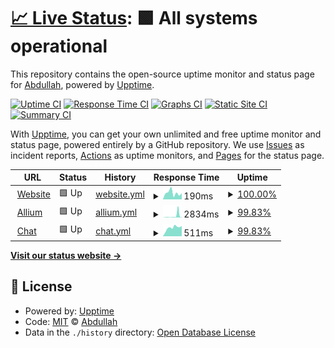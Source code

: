 # [📈 Live Status](https://status.ampis.org): <!--live status--> **🟩 All systems operational**

This repository contains the open-source uptime monitor and status page for [Abdullah](https://ampis.org/), powered by [Upptime](https://github.com/upptime/upptime).

[![Uptime CI](https://github.com/zer-far/status/workflows/Uptime%20CI/badge.svg)](https://github.com/zer-far/status/actions?query=workflow%3A%22Uptime+CI%22)
[![Response Time CI](https://github.com/zer-far/status/workflows/Response%20Time%20CI/badge.svg)](https://github.com/zer-far/status/actions?query=workflow%3A%22Response+Time+CI%22)
[![Graphs CI](https://github.com/zer-far/status/workflows/Graphs%20CI/badge.svg)](https://github.com/zer-far/status/actions?query=workflow%3A%22Graphs+CI%22)
[![Static Site CI](https://github.com/zer-far/status/workflows/Static%20Site%20CI/badge.svg)](https://github.com/zer-far/status/actions?query=workflow%3A%22Static+Site+CI%22)
[![Summary CI](https://github.com/zer-far/status/workflows/Summary%20CI/badge.svg)](https://github.com/zer-far/status/actions?query=workflow%3A%22Summary+CI%22)

With [Upptime](https://upptime.js.org), you can get your own unlimited and free uptime monitor and status page, powered entirely by a GitHub repository. We use [Issues](https://github.com/zer-far/status/issues) as incident reports, [Actions](https://github.com/zer-far/status/actions) as uptime monitors, and [Pages](https://status.ampis.org) for the status page.

<!--start: status pages-->
<!-- This summary is generated by Upptime (https://github.com/upptime/upptime) -->
<!-- Do not edit this manually, your changes will be overwritten -->
<!-- prettier-ignore -->
| URL | Status | History | Response Time | Uptime |
| --- | ------ | ------- | ------------- | ------ |
| <img alt="" src="https://favicons.githubusercontent.com/ampis.org" height="13"> [Website](https://ampis.org) | 🟩 Up | [website.yml](https://github.com/zer-far/status/commits/HEAD/history/website.yml) | <details><summary><img alt="Response time graph" src="./graphs/website/response-time-week.png" height="20"> 190ms</summary><br><a href="https://status.ampis.org/history/website"><img alt="Response time 245" src="https://img.shields.io/endpoint?url=https%3A%2F%2Fraw.githubusercontent.com%2Fzer-far%2Fstatus%2FHEAD%2Fapi%2Fwebsite%2Fresponse-time.json"></a><br><a href="https://status.ampis.org/history/website"><img alt="24-hour response time 264" src="https://img.shields.io/endpoint?url=https%3A%2F%2Fraw.githubusercontent.com%2Fzer-far%2Fstatus%2FHEAD%2Fapi%2Fwebsite%2Fresponse-time-day.json"></a><br><a href="https://status.ampis.org/history/website"><img alt="7-day response time 190" src="https://img.shields.io/endpoint?url=https%3A%2F%2Fraw.githubusercontent.com%2Fzer-far%2Fstatus%2FHEAD%2Fapi%2Fwebsite%2Fresponse-time-week.json"></a><br><a href="https://status.ampis.org/history/website"><img alt="30-day response time 228" src="https://img.shields.io/endpoint?url=https%3A%2F%2Fraw.githubusercontent.com%2Fzer-far%2Fstatus%2FHEAD%2Fapi%2Fwebsite%2Fresponse-time-month.json"></a><br><a href="https://status.ampis.org/history/website"><img alt="1-year response time 245" src="https://img.shields.io/endpoint?url=https%3A%2F%2Fraw.githubusercontent.com%2Fzer-far%2Fstatus%2FHEAD%2Fapi%2Fwebsite%2Fresponse-time-year.json"></a></details> | <details><summary><a href="https://status.ampis.org/history/website">100.00%</a></summary><a href="https://status.ampis.org/history/website"><img alt="All-time uptime 100.00%" src="https://img.shields.io/endpoint?url=https%3A%2F%2Fraw.githubusercontent.com%2Fzer-far%2Fstatus%2FHEAD%2Fapi%2Fwebsite%2Fuptime.json"></a><br><a href="https://status.ampis.org/history/website"><img alt="24-hour uptime 100.00%" src="https://img.shields.io/endpoint?url=https%3A%2F%2Fraw.githubusercontent.com%2Fzer-far%2Fstatus%2FHEAD%2Fapi%2Fwebsite%2Fuptime-day.json"></a><br><a href="https://status.ampis.org/history/website"><img alt="7-day uptime 100.00%" src="https://img.shields.io/endpoint?url=https%3A%2F%2Fraw.githubusercontent.com%2Fzer-far%2Fstatus%2FHEAD%2Fapi%2Fwebsite%2Fuptime-week.json"></a><br><a href="https://status.ampis.org/history/website"><img alt="30-day uptime 100.00%" src="https://img.shields.io/endpoint?url=https%3A%2F%2Fraw.githubusercontent.com%2Fzer-far%2Fstatus%2FHEAD%2Fapi%2Fwebsite%2Fuptime-month.json"></a><br><a href="https://status.ampis.org/history/website"><img alt="1-year uptime 100.00%" src="https://img.shields.io/endpoint?url=https%3A%2F%2Fraw.githubusercontent.com%2Fzer-far%2Fstatus%2FHEAD%2Fapi%2Fwebsite%2Fuptime-year.json"></a></details>
| <img alt="" src="https://favicons.githubusercontent.com/tor.ampis.org" height="13"> [Allium](https://tor.ampis.org) | 🟩 Up | [allium.yml](https://github.com/zer-far/status/commits/HEAD/history/allium.yml) | <details><summary><img alt="Response time graph" src="./graphs/allium/response-time-week.png" height="20"> 2834ms</summary><br><a href="https://status.ampis.org/history/allium"><img alt="Response time 957" src="https://img.shields.io/endpoint?url=https%3A%2F%2Fraw.githubusercontent.com%2Fzer-far%2Fstatus%2FHEAD%2Fapi%2Fallium%2Fresponse-time.json"></a><br><a href="https://status.ampis.org/history/allium"><img alt="24-hour response time 604" src="https://img.shields.io/endpoint?url=https%3A%2F%2Fraw.githubusercontent.com%2Fzer-far%2Fstatus%2FHEAD%2Fapi%2Fallium%2Fresponse-time-day.json"></a><br><a href="https://status.ampis.org/history/allium"><img alt="7-day response time 2834" src="https://img.shields.io/endpoint?url=https%3A%2F%2Fraw.githubusercontent.com%2Fzer-far%2Fstatus%2FHEAD%2Fapi%2Fallium%2Fresponse-time-week.json"></a><br><a href="https://status.ampis.org/history/allium"><img alt="30-day response time 1151" src="https://img.shields.io/endpoint?url=https%3A%2F%2Fraw.githubusercontent.com%2Fzer-far%2Fstatus%2FHEAD%2Fapi%2Fallium%2Fresponse-time-month.json"></a><br><a href="https://status.ampis.org/history/allium"><img alt="1-year response time 957" src="https://img.shields.io/endpoint?url=https%3A%2F%2Fraw.githubusercontent.com%2Fzer-far%2Fstatus%2FHEAD%2Fapi%2Fallium%2Fresponse-time-year.json"></a></details> | <details><summary><a href="https://status.ampis.org/history/allium">99.83%</a></summary><a href="https://status.ampis.org/history/allium"><img alt="All-time uptime 99.67%" src="https://img.shields.io/endpoint?url=https%3A%2F%2Fraw.githubusercontent.com%2Fzer-far%2Fstatus%2FHEAD%2Fapi%2Fallium%2Fuptime.json"></a><br><a href="https://status.ampis.org/history/allium"><img alt="24-hour uptime 100.00%" src="https://img.shields.io/endpoint?url=https%3A%2F%2Fraw.githubusercontent.com%2Fzer-far%2Fstatus%2FHEAD%2Fapi%2Fallium%2Fuptime-day.json"></a><br><a href="https://status.ampis.org/history/allium"><img alt="7-day uptime 99.83%" src="https://img.shields.io/endpoint?url=https%3A%2F%2Fraw.githubusercontent.com%2Fzer-far%2Fstatus%2FHEAD%2Fapi%2Fallium%2Fuptime-week.json"></a><br><a href="https://status.ampis.org/history/allium"><img alt="30-day uptime 99.70%" src="https://img.shields.io/endpoint?url=https%3A%2F%2Fraw.githubusercontent.com%2Fzer-far%2Fstatus%2FHEAD%2Fapi%2Fallium%2Fuptime-month.json"></a><br><a href="https://status.ampis.org/history/allium"><img alt="1-year uptime 99.67%" src="https://img.shields.io/endpoint?url=https%3A%2F%2Fraw.githubusercontent.com%2Fzer-far%2Fstatus%2FHEAD%2Fapi%2Fallium%2Fuptime-year.json"></a></details>
| <img alt="" src="https://favicons.githubusercontent.com/chat.ampis.org" height="13"> [Chat](https://chat.ampis.org) | 🟩 Up | [chat.yml](https://github.com/zer-far/status/commits/HEAD/history/chat.yml) | <details><summary><img alt="Response time graph" src="./graphs/chat/response-time-week.png" height="20"> 511ms</summary><br><a href="https://status.ampis.org/history/chat"><img alt="Response time 988" src="https://img.shields.io/endpoint?url=https%3A%2F%2Fraw.githubusercontent.com%2Fzer-far%2Fstatus%2FHEAD%2Fapi%2Fchat%2Fresponse-time.json"></a><br><a href="https://status.ampis.org/history/chat"><img alt="24-hour response time 516" src="https://img.shields.io/endpoint?url=https%3A%2F%2Fraw.githubusercontent.com%2Fzer-far%2Fstatus%2FHEAD%2Fapi%2Fchat%2Fresponse-time-day.json"></a><br><a href="https://status.ampis.org/history/chat"><img alt="7-day response time 511" src="https://img.shields.io/endpoint?url=https%3A%2F%2Fraw.githubusercontent.com%2Fzer-far%2Fstatus%2FHEAD%2Fapi%2Fchat%2Fresponse-time-week.json"></a><br><a href="https://status.ampis.org/history/chat"><img alt="30-day response time 988" src="https://img.shields.io/endpoint?url=https%3A%2F%2Fraw.githubusercontent.com%2Fzer-far%2Fstatus%2FHEAD%2Fapi%2Fchat%2Fresponse-time-month.json"></a><br><a href="https://status.ampis.org/history/chat"><img alt="1-year response time 988" src="https://img.shields.io/endpoint?url=https%3A%2F%2Fraw.githubusercontent.com%2Fzer-far%2Fstatus%2FHEAD%2Fapi%2Fchat%2Fresponse-time-year.json"></a></details> | <details><summary><a href="https://status.ampis.org/history/chat">99.83%</a></summary><a href="https://status.ampis.org/history/chat"><img alt="All-time uptime 99.88%" src="https://img.shields.io/endpoint?url=https%3A%2F%2Fraw.githubusercontent.com%2Fzer-far%2Fstatus%2FHEAD%2Fapi%2Fchat%2Fuptime.json"></a><br><a href="https://status.ampis.org/history/chat"><img alt="24-hour uptime 100.00%" src="https://img.shields.io/endpoint?url=https%3A%2F%2Fraw.githubusercontent.com%2Fzer-far%2Fstatus%2FHEAD%2Fapi%2Fchat%2Fuptime-day.json"></a><br><a href="https://status.ampis.org/history/chat"><img alt="7-day uptime 99.83%" src="https://img.shields.io/endpoint?url=https%3A%2F%2Fraw.githubusercontent.com%2Fzer-far%2Fstatus%2FHEAD%2Fapi%2Fchat%2Fuptime-week.json"></a><br><a href="https://status.ampis.org/history/chat"><img alt="30-day uptime 99.88%" src="https://img.shields.io/endpoint?url=https%3A%2F%2Fraw.githubusercontent.com%2Fzer-far%2Fstatus%2FHEAD%2Fapi%2Fchat%2Fuptime-month.json"></a><br><a href="https://status.ampis.org/history/chat"><img alt="1-year uptime 99.88%" src="https://img.shields.io/endpoint?url=https%3A%2F%2Fraw.githubusercontent.com%2Fzer-far%2Fstatus%2FHEAD%2Fapi%2Fchat%2Fuptime-year.json"></a></details>

<!--end: status pages-->

[**Visit our status website →**](https://status.ampis.org)

## 📄 License

- Powered by: [Upptime](https://github.com/upptime/upptime)
- Code: [MIT](./LICENSE) © [Abdullah](https://ampis.org/)
- Data in the `./history` directory: [Open Database License](https://opendatacommons.org/licenses/odbl/1-0/)
